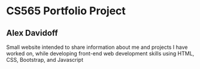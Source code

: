 <h1>CS565 Portfolio Project</h1>
<h2>Alex Davidoff</h2>

<p>Small website intended to share information about me and projects I have worked on, while developing front-end web development skills using HTML, CSS, Bootstrap, and Javascript</p>

